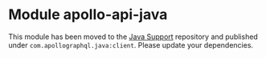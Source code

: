 # Module apollo-api-java
 
This module has been moved to the [Java Support](https://github.com/apollographql/apollo-kotlin-java-support) repository and published under `com.apollographql.java:client`. Please update your dependencies.
